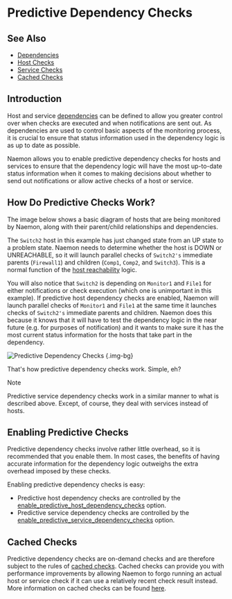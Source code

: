 # Predictive Dependency Checks

## See Also
- [Dependencies](dependencies)
- [Host Checks](hostchecks)
- [Service Checks](servicechecks)
- [Cached Checks](cachedchecks)


## Introduction

Host and service [dependencies](dependencies) can be defined to allow you greater control over when checks are executed and when notifications are sent out.  As dependencies are used to control basic aspects of the monitoring process, it is crucial to ensure that status information used in the dependency logic is as up to date as possible.

Naemon allows you to enable predictive dependency checks for hosts and services to ensure that the dependency logic will have the most up-to-date status information when it comes to making decisions about whether to send out notifications or allow active checks of a host or service.

## How Do Predictive Checks Work?

The image below shows a basic diagram of hosts that are being monitored by Naemon, along with their parent/child relationships and dependencies.

The `Switch2` host in this example has just changed state from an UP state to a problem state.  Naemon needs to determine whether the host is DOWN or UNREACHABLE, so it will launch parallel checks of `Switch2's` immediate parents (`Firewall1`) and children (`Comp1`, `Comp2`, and `Switch3`).  This is a normal function of the [host reachability](networkreachability) logic.

You will also notice that `Switch2` is depending on `Monitor1` and `File1` for either notifications or check execution (which one is unimportant in this example).  If predictive host dependency checks are enabled, Naemon will launch parallel checks of `Monitor1` and `File1` at the same time it launches checks of `Switch2's` immediate parents and children.  Naemon does this because it knows that it will have to test the dependency logic in the near future (e.g. for purposes of notification) and it wants to make sure it has the most current status information for the hosts that take part in the dependency.

![Predictive Dependency Checks](/images/usersguide/svg/predictive-dependency-checks.svg) {.img-bg}

That's how predictive dependency checks work.  Simple, eh?

> [!NOTE]
> Predictive service dependency checks work in a similar manner to what is described above.  Except, of course, they deal with services instead of hosts.

## Enabling Predictive Checks

Predictive dependency checks involve rather little overhead, so it is recommended that you enable them.  In most cases, the benefits of having accurate information for the dependency logic outweighs the extra overhead imposed by these checks.

Enabling predictive dependency checks is easy:

- Predictive host dependency checks are controlled by the [enable_predictive_host_dependency_checks](configmain#enable_predictive_host_dependency_checks) option.
- Predictive service dependency checks are controlled by the [enable_predictive_service_dependency_checks](configmain#enable_predictive_service_dependency_checks) option.

## Cached Checks

Predictive dependency checks are on-demand checks and are therefore subject to the rules of [cached checks](cachedchecks).  Cached checks can provide you with performance improvements by allowing Naemon to forgo running an actual host or service check if it can use a relatively recent check result instead.  More information on cached checks can be found [here](cachedchecks).
